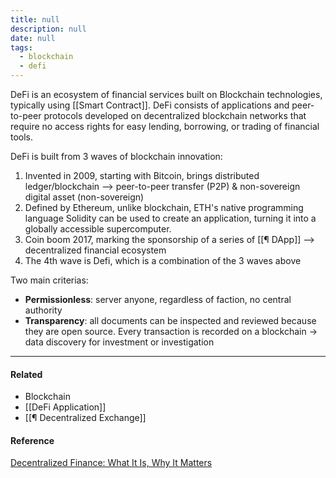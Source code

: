 ```yaml
---
title: null
description: null
date: null
tags:
  - blockchain
  - defi
---
```


DeFi is an ecosystem of financial services built on Blockchain technologies, typically using [[Smart Contract]]. DeFi consists of applications and peer-to-peer protocols developed on decentralized blockchain networks that require no access rights for easy lending, borrowing, or trading of financial tools.

DeFi is built from 3 waves of blockchain innovation:

1. Invented in 2009, starting with Bitcoin, brings distributed ledger/blockchain --> peer-to-peer transfer (P2P) & non-sovereign digital asset (non-sovereign)
2. Defined by Ethereum, unlike blockchain, ETH's native programming language Solidity can be used to create an application, turning it into a globally accessible supercomputer.
3. Coin boom 2017, marking the sponsorship of a series of [[¶ DApp]] --> decentralized financial ecosystem
4. The 4th wave is Defi, which is a combination of the 3 waves above

Two main criterias:

- **Permissionless**: server anyone, regardless of faction, no central authority
- **Transparency**: all documents can be inspected and reviewed because they are open source. Every transaction is recorded on a blockchain -> data discovery for investment or investigation

---

#### Related

- Blockchain
- [[DeFi Application]]
- [[¶ Decentralized Exchange]]

#### Reference

[Decentralized Finance: What It Is, Why It Matters](https://future.a16z.com/cryptos-fourth-wave-defi-poised-for-breakthrough/)
